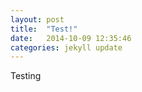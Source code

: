 ```yaml
---
layout: post
title:  "Test!"
date:   2014-10-09 12:35:46
categories: jekyll update
---
```

Testing

[jekyll]:      http://jekyllrb.com
[jekyll-gh]:   https://github.com/jekyll/jekyll
[jekyll-help]: https://github.com/jekyll/jekyll-help
